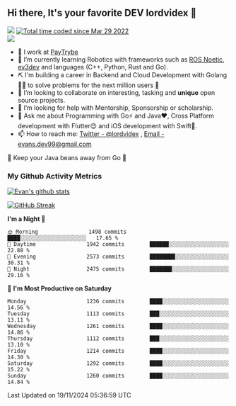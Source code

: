 ## Hi there, It's your favorite DEV lordvidex 👋
<img src="https://komarev.com/ghpvc/?username=lordvidex&label=Views&color=blue&style=plastic" /> <a href="https://wakatime.com/@0e56db35-d16b-410a-acc0-4085055304bf"><img src="https://wakatime.com/badge/user/0e56db35-d16b-410a-acc0-4085055304bf.svg" alt="Total time coded since Mar 29 2022" /></a>  
![](https://github-profile-trophy.vercel.app/?username=lordvidex)
- 🔭 I work at [PayTrybe](https://www.paytrybe.com)
- 🌱 I’m currently learning Robotics with frameworks such as [ROS Noetic](ros.org), [ev3dev](www.ev3dev.org) and languages (C++, Python, Rust and Go).
- ⛏️ I'm building a career in Backend and Cloud Development with Golang 🧙🏼 to solve problems for the next million users 🤌
- 👯 I’m looking to collaborate on interesting, tasking and **unique** open source projects.
- 🤔 I’m looking for help with Mentorship, Sponsorship or scholarship.
- 💬 Ask me about Programming with Go⚡️ and Java❤️, Cross Platform development with Flutter😍 and iOS development with Swift🚀.
- 📫 How to reach me: [Twitter - @lordvidex](https://twitter.com/lordvidex) , [Email - evans.dev99@gmail.com](mailto:evans.dev99@gmail.com?body=Hello%20Evans,)
  
    
🎤 Keep your Java beans away from Go 🌚
  
  
### My Github Activity Metrics
<div>
<!-- <a href="https://github.com/lordvidex">
  <img src="https://github-readme-stats.vercel.app/api/top-langs/?username=lordvidex&theme=light" />
</a>    -->
<!-- [![Top Langs](https://github-readme-stats.vercel.app/api/top-langs/?username=lordvidex)](https://github.com/lordvidex/)  -->
<a href="https://github.com/lordvidex">
 <img src="https://github-readme-stats.vercel.app/api?username=lordvidex&show_icons=true&theme=light&line_height=27" alt="Evan's github stats"/>
</a>
</div>

[![GitHub Streak](https://github-readme-streak-stats.herokuapp.com?user=lordvidex&theme=github-dark&hide_border=true)](https://git.io/streak-stats)

<!--
  <a href="https://github.com/iampawan/FlutterExampleApps">
    <img align="center" src="https://github-readme-stats.vercel.app/api/pin/?username=iampawan&repo=FlutterExampleApps&theme=light" />

  </a>
  <a href="https://github.com/iampawan/VelocityX">
   <img align="center" src="https://github-readme-stats.vercel.app/api/pin/?username=iampawan&repo=VelocityX&theme=light" />
  </a>
-->
<!--START_SECTION:waka-->
**I'm a Night 🦉** 

```text
🌞 Morning                1498 commits        ████░░░░░░░░░░░░░░░░░░░░░   17.65 % 
🌆 Daytime                1942 commits        ██████░░░░░░░░░░░░░░░░░░░   22.88 % 
🌃 Evening                2573 commits        ████████░░░░░░░░░░░░░░░░░   30.31 % 
🌙 Night                  2475 commits        ███████░░░░░░░░░░░░░░░░░░   29.16 % 
```
📅 **I'm Most Productive on Saturday** 

```text
Monday                   1236 commits        ████░░░░░░░░░░░░░░░░░░░░░   14.56 % 
Tuesday                  1113 commits        ███░░░░░░░░░░░░░░░░░░░░░░   13.11 % 
Wednesday                1261 commits        ████░░░░░░░░░░░░░░░░░░░░░   14.86 % 
Thursday                 1112 commits        ███░░░░░░░░░░░░░░░░░░░░░░   13.10 % 
Friday                   1214 commits        ████░░░░░░░░░░░░░░░░░░░░░   14.30 % 
Saturday                 1292 commits        ████░░░░░░░░░░░░░░░░░░░░░   15.22 % 
Sunday                   1260 commits        ████░░░░░░░░░░░░░░░░░░░░░   14.84 % 
```



 Last Updated on 19/11/2024 05:36:59 UTC
<!--END_SECTION:waka-->
